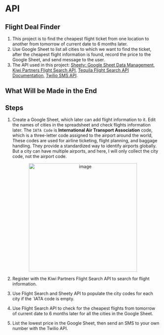 # API

## Flight Deal Finder

1. This project is to find the cheapest flight ticket from one location to another from tomorrow of current date to 6 months later.
2. Use Google Sheet to list all cities to which we want to find the ticket, after the cheapest flight information is found, record the price to the Google Sheet, and send message to the user.
3. The API used in this project: [Sheety: Google Sheet Data Management](https://sheety.co/), [Kiwi Partners Flight Search API](https://partners.kiwi.com/), [Tequila Flight Search API Documentation](https://tequila.kiwi.com/portal/docs/tequila_api), [Twilio SMS API](https://www.twilio.com/docs/sms).

## What Will be Made in the End


## Steps

1. Create a Google Sheet, which later can add flight information to it. Edit the names of cities in the spreadsheet and check flights information later. The `IATA Code` is **International Air Transport Association** code, which is a three-letter code assigned to the airport around the world, These codes are used for airline ticketing, flight planning, and baggage handling. They provide a standardized way to identify airports globally. But a city can have multiple airports, and here, I will only collect the city code, not the airport code.

<div align=center>
<img width="351" alt="image" src="https://github.com/ShiyuFan0820/CSLearningNote/assets/149340606/ed9d5f17-f992-4e16-9653-1f0877b7b195">
</div>

2. Register with the Kiwi Partners Flight Search API to search for flight information.

3. Use Flight Search and Sheety API to populate the city codes for each city if the `IATA code is empty.

4. Use Flight Search API to check for the cheapest flights from tomorrow of current date to 6 months later for all the cities in the Google Sheet.

5. List the lowest price in the Google Sheet, then send an SMS to your own number with the Twilio API.

```py

```

